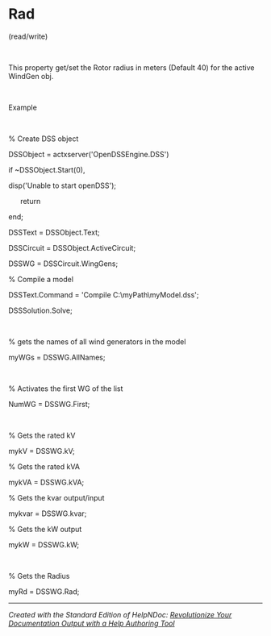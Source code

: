 # Rad

(read/write)

&nbsp;

This property get/set the Rotor radius in meters (Default 40) for the active WindGen obj.

&nbsp;

Example

&nbsp;

% Create DSS object

DSSObject = actxserver('OpenDSSEngine.DSS')

if ~DSSObject.Start(0),

disp('Unable to start openDSS');

&nbsp; &nbsp; &nbsp; return

end;

DSSText = DSSObject.Text;

DSSCircuit = DSSObject.ActiveCircuit;

DSSWG = DSSCircuit.WingGens;

% Compile a model &nbsp; &nbsp; &nbsp; &nbsp;

DSSText.Command = 'Compile C:\\myPath\\myModel.dss';

DSSSolution.Solve;

&nbsp;

% gets the names of all wind generators in the model

myWGs = DSSWG.AllNames;

&nbsp;

% Activates the first WG of the list

NumWG = DSSWG.First;

&nbsp;

% Gets the rated kV

mykV = DSSWG.kV;

% Gets the rated kVA

mykVA = DSSWG.kVA;

% Gets the kvar output/input

mykvar = DSSWG.kvar;

% Gets the kW output

mykW = DSSWG.kW;

&nbsp;

% Gets the Radius

myRd = DSSWG.Rad;

***
_Created with the Standard Edition of HelpNDoc: [Revolutionize Your Documentation Output with a Help Authoring Tool](<https://www.helpauthoringsoftware.com>)_

